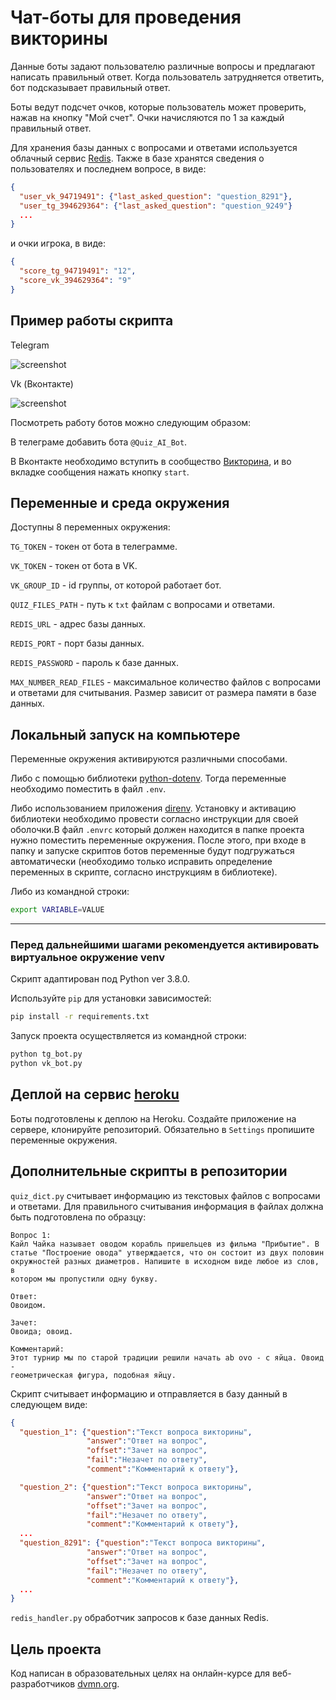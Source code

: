 # Чат-боты для проведения викторины

Данные боты задают пользователю различные вопросы и предлагают написать правильный ответ. Когда пользователь затрудняется ответить, бот подсказывает правильный ответ.

Боты ведут подсчет очков, которые пользователь может проверить, нажав на кнопку "Мой счет". Очки начисляются по 1 за каждый правильный ответ.

Для хранения базы данных с вопросами и ответами используется облачный сервис [Redis](https://redislabs.com). Также в базе хранятся сведения о пользователях и последнем вопросе, в виде:

```json
{
  "user_vk_94719491": {"last_asked_question": "question_8291"},
  "user_tg_394629364": {"last_asked_question": "question_9249"}
  ...
}
```

и очки игрока, в виде:

```json
{
  "score_tg_94719491": "12",
  "score_vk_394629364": "9"
}
```

## Пример работы скрипта

Telegram

![screenshot](screenshots/tg_gif.gif)

Vk (Вконтакте)

![screenshot](screenshots/vk_gif.gif)

Посмотреть работу ботов можно следующим образом:

В телеграме добавить бота `@Quiz_AI_Bot`.

В Вконтакте необходимо вступить в сообщество [Викторина](https://vk.com/public197662307), и во вкладке сообщения нажать кнопку `start`.

## Переменные и среда окружения

Доступны 8 переменных окружения:

`TG_TOKEN` - токен от бота в телеграмме.

`VK_TOKEN` - токен от бота в VK.

`VK_GROUP_ID` - id группы, от которой работает бот.

`QUIZ_FILES_PATH` - путь к `txt` файлам с вопросами и ответами.

`REDIS_URL` - адрес базы данных.

`REDIS_PORT` - порт базы данных.

`REDIS_PASSWORD` - пароль к базе данных.

`MAX_NUMBER_READ_FILES` - максимальное количество файлов с вопросами и ответами для считывания. Размер зависит от размера памяти в базе данных.

## Локальный запуск на компьютере

Переменные окружения активируются различными способами.

Либо с помощью библиотеки [python-dotenv](https://pypi.org/project/python-dotenv/). Тогда переменные необходимо поместить в файл `.env`.

Либо использованием приложения [direnv](https://github.com/direnv/direnv). Установку и активацию библиотеки необходимо провести согласно инструкции для своей оболочки.В файл `.envrc` который должен находится в папке проекта нужно поместить переменные окружения.
После этого, при входе в папку и запуске скриптов ботов переменные будут подгружаться автоматически (необходимо только
исправить определение переменных в скрипте, согласно инструкциям в библиотеке).

Либо из командной строки:

```bash
export VARIABLE=VALUE
```

***

### Перед дальнейшими шагами рекомендуется активировать виртуальное окружение venv

Скрипт адаптирован под Python ver 3.8.0.

Используйте `pip` для установки зависимостей:

```bash
pip install -r requirements.txt
```

Запуск проекта осуществляется из командной строки:

```bash
python tg_bot.py
python vk_bot.py
```

## Деплой на сервис [heroku](https://dashboard.heroku.com/apps)

Боты подготовлены к деплою на Heroku. Создайте приложение на сервере, клонируйте репозиторий. Обязательно в `Settings` пропишите переменные окружения.

## Дополнительные скрипты в репозитории

`quiz_dict.py` считывает информацию из текстовых файлов с вопросами и ответами. Для правильного считывания информация в файлах должна быть подготовлена по образцу:

```text
Вопрос 1:
Кайл Чайка называет оводом корабль пришельцев из фильма "Прибытие". В
статье "Построение овода" утверждается, что он состоит из двух половин
окружностей разных диаметров. Напишите в исходном виде любое из слов, в
котором мы пропустили одну букву.

Ответ:
Овоидом.

Зачет:
Овоида; овоид.

Комментарий:
Этот турнир мы по старой традиции решили начать ab ovo - с яйца. Овоид -
геометрическая фигура, подобная яйцу.
```

Скрипт считывает информацию и отправляется в базу данный в следующем виде:

```json
{
  "question_1": {"question":"Текст вопроса викторины", 
                 "answer":"Ответ на вопрос", 
                 "offset":"Зачет на вопрос", 
                 "fail":"Незачет по ответу", 
                 "comment":"Комментарий к ответу"},

  "question_2": {"question":"Текст вопроса викторины", 
                 "answer":"Ответ на вопрос", 
                 "offset":"Зачет на вопрос", 
                 "fail":"Незачет по ответу", 
                 "comment":"Комментарий к ответу"},
  ...
  "question_8291": {"question":"Текст вопроса викторины", 
                 "answer":"Ответ на вопрос", 
                 "offset":"Зачет на вопрос", 
                 "fail":"Незачет по ответу", 
                 "comment":"Комментарий к ответу"},
  ...
}
```

`redis_handler.py` обработчик запросов к базе данных Redis.

## Цель проекта

Код написан в образовательных целях на онлайн-курсе для веб-разработчиков [dvmn.org](https://dvmn.org/modules/).
